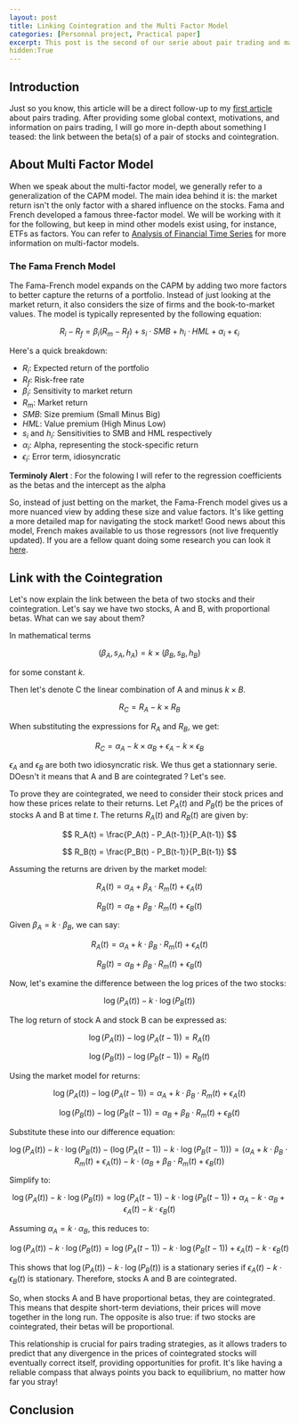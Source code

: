 ```yaml
---
layout: post
title: Linking Cointegration and the Multi Factor Model 
categories: [Personnal project, Practical paper]
excerpt: This post is the second of our serie about pair trading and market neutral strategies ...
hidden:True
---
```


## Introduction

Just so you know, this article will be a direct follow-up to my [first article](https://zaltarba.github.io/blog/PairsTrading-1/) about pairs trading. After providing some global context, motivations, and information on pairs trading, I will go more in-depth about something I teased: the link between the beta(s) of a pair of stocks and cointegration.

## About Multi Factor Model

When we speak about the multi-factor model, we generally refer to a generalization of the CAPM model. The main idea behind it is: the market return isn't the only factor with a shared influence on the stocks. Fama and French developed a famous three-factor model. We will be working with it for the following, but keep in mind other models exist using, for instance, ETFs as factors. You can refer to [Analysis of Financial Time Series](https://cpb-us-w2.wpmucdn.com/blog.nus.edu.sg/dist/0/6796/files/2017/03/analysis-of-financial-time-series-copy-2ffgm3v.pdf) for more information on multi-factor models.

### The Fama French Model

The Fama-French model expands on the CAPM by adding two more factors to better capture the returns of a portfolio. Instead of just looking at the market return, it also considers the size of firms and the book-to-market values. The model is typically represented by the following equation:

$$
R_i - R_f = \beta_i (R_m - R_f) + s_i \cdot SMB + h_i \cdot HML + \alpha_i + \epsilon_i
$$

Here's a quick breakdown:
- $R_i$: Expected return of the portfolio
- $R_f$: Risk-free rate
- $\beta_i$: Sensitivity to market return
- $R_m$: Market return
- $SMB$: Size premium (Small Minus Big)
- $HML$: Value premium (High Minus Low)
- $s_i$ and $h_i$: Sensitivities to SMB and HML respectively
- $\alpha_i$: Alpha, representing the stock-specific return
- $\epsilon_i$: Error term, idiosyncratic

**Terminoly Alert** : For the folowing I will refer to the regression coefficients as the betas and the intercept as the alpha

So, instead of just betting on the market, the Fama-French model gives us a more nuanced view by adding these size and value factors. It's like getting a more detailed map for navigating the stock market! Good news about this model, French makes available to us those regressors (not live frequently updated). If you are a fellow quant doing some research you can look it [here](https://mba.tuck.dartmouth.edu/pages/faculty/ken.french/data_library.html#Research).

## Link with the Cointegration 

Let's now explain the link between the beta of two stocks and their cointegration. Let's say we have two stocks, A and B, with proportional betas. What can we say about them?

In mathematical terms

$$
(\beta_A, s_A, h_A) = k \times (\beta_B, s_B, h_B)
$$

for some constant $k$. 

Then let's denote C the linear combination of A and minus $k \times B$.

$$
R_C = R_A - k \times R_B
$$

When substituting the expressions for $R_A$ and $R_B$, we get:

$$
R_C = \alpha_A - k \times \alpha_B + \epsilon_A - k \times \epsilon_B
$$

$\epsilon_A$ and $\epsilon_B$ are both two idiosyncratic risk. We thus get a stationnary serie. DOesn't it means that A and B are cointegrated ? Let's see.

To prove they are cointegrated, we need to consider their stock prices and how these prices relate to their returns. Let $P_A(t)$ and $P_B(t)$ be the prices of stocks A and B at time $t$. The returns $R_A(t)$ and $R_B(t)$ are given by:

$$
R_A(t) = \frac{P_A(t) - P_A(t-1)}{P_A(t-1)}
$$

$$
R_B(t) = \frac{P_B(t) - P_B(t-1)}{P_B(t-1)}
$$

Assuming the returns are driven by the market model:

$$
R_A(t) = \alpha_A + \beta_A \cdot R_m(t) + \epsilon_A(t)
$$

$$
R_B(t) = \alpha_B + \beta_B \cdot R_m(t) + \epsilon_B(t)
$$

Given $\beta_A = k \cdot \beta_B$, we can say:

$$
R_A(t) = \alpha_A + k \cdot \beta_B \cdot R_m(t) + \epsilon_A(t)
$$

$$
R_B(t) = \alpha_B + \beta_B \cdot R_m(t) + \epsilon_B(t)
$$

Now, let's examine the difference between the log prices of the two stocks:

$$
\log(P_A(t)) - k \cdot \log(P_B(t))
$$

The log return of stock A and stock B can be expressed as:

$$
\log(P_A(t)) - \log(P_A(t-1)) = R_A(t)
$$

$$
\log(P_B(t)) - \log(P_B(t-1)) = R_B(t)
$$

Using the market model for returns:

$$
\log(P_A(t)) - \log(P_A(t-1)) = \alpha_A + k \cdot \beta_B \cdot R_m(t) + \epsilon_A(t)
$$

$$
\log(P_B(t)) - \log(P_B(t-1)) = \alpha_B + \beta_B \cdot R_m(t) + \epsilon_B(t)
$$

Substitute these into our difference equation:

$$
\log(P_A(t)) - k \cdot \log(P_B(t)) - \left( \log(P_A(t-1)) - k \cdot \log(P_B(t-1)) \right) = \left( \alpha_A + k \cdot \beta_B \cdot R_m(t) + \epsilon_A(t) \right) - k \cdot \left( \alpha_B + \beta_B \cdot R_m(t) + \epsilon_B(t) \right)
$$

Simplify to:

$$
\log(P_A(t)) - k \cdot \log(P_B(t)) = \log(P_A(t-1)) - k \cdot \log(P_B(t-1)) + \alpha_A - k \cdot \alpha_B + \epsilon_A(t) - k \cdot \epsilon_B(t)
$$

Assuming $\alpha_A = k \cdot \alpha_B$, this reduces to:

$$
\log(P_A(t)) - k \cdot \log(P_B(t)) = \log(P_A(t-1)) - k \cdot \log(P_B(t-1)) + \epsilon_A(t) - k \cdot \epsilon_B(t)
$$

This shows that $\log(P_A(t)) - k \cdot \log(P_B(t))$ is a stationary series if $\epsilon_A(t) - k \cdot \epsilon_B(t)$ is stationary. Therefore, stocks A and B are cointegrated.

So, when stocks A and B have proportional betas, they are cointegrated. This means that despite short-term deviations, their prices will move together in the long run. The opposite is also true: if two stocks are cointegrated, their betas will be proportional.

This relationship is crucial for pairs trading strategies, as it allows traders to predict that any divergence in the prices of cointegrated stocks will eventually correct itself, providing opportunities for profit. It's like having a reliable compass that always points you back to equilibrium, no matter how far you stray!


## Conclusion 
